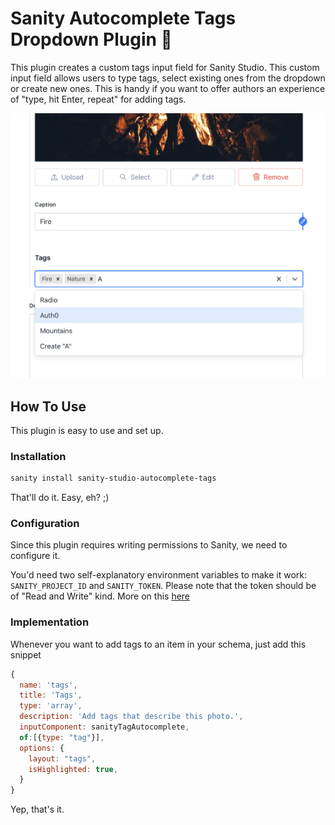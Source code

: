 # Sanity Autocomplete Tags Dropdown Plugin 🚀

This plugin creates a custom tags input field for Sanity Studio. This custom input field allows users to type tags, select existing ones from the dropdown or create new ones. This is handy if you want to offer authors an experience of "type, hit Enter, repeat" for adding tags.

![Plugin screenshot](/.github/screenshot.png)

## How To Use

This plugin is easy to use and set up.

### Installation

```sh
sanity install sanity-studio-autocomplete-tags
```

That'll do it. Easy, eh? ;)

### Configuration

Since this plugin requires writing permissions to Sanity, we need to configure it.

You'd need two self-explanatory environment variables to make it work: `SANITY_PROJECT_ID` and `SANITY_TOKEN`. Please note that the token should be of "Read and Write" kind. More on this [here](https://www.sanity.io/docs/http-auth#robot-tokens-504058b73b71)

### Implementation

Whenever you want to add tags to an item in your schema, just add this snippet

```js
{
  name: 'tags',
  title: 'Tags',
  type: 'array',
  description: 'Add tags that describe this photo.',
  inputComponent: sanityTagAutocomplete,
  of:[{type: "tag"}],
  options: {
    layout: "tags",
    isHighlighted: true,
  }
}
```

Yep, that's it.
